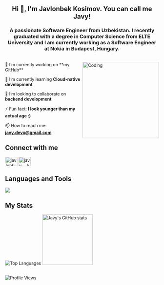 <h2 align="center">Hi 👋, I'm Javlonbek Kosimov. You can call me Javy!</h2>
<h3 align="center">A passionate Software Engineer from Uzbekistan. I recently graduated with a degree in Computer Science from ELTE University and I am currently working as a Software Engineer at Nokia in Budapest, Hungary.</h3>

<div>&nbsp;</div>
<div>
  <img align="right" alt="Coding" width="250" src="https://media.giphy.com/media/qgQUggAC3Pfv687qPC/giphy.gif"> 
🔭 I’m currently working on **my GitHub**

🌱 I’m currently learning **Cloud-native development**

👯 I’m looking to collaborate on **backend development**

⚡ Fun fact: **I look younger than my actual age :)**

📫 How to reach me: **javy.devx@gmail.com**

## Connect with me
<p align="left">
<a href="https://linkedin.com/in/javydev" target="blank"><img align="center" src="https://raw.githubusercontent.com/rahuldkjain/github-profile-readme-generator/master/src/images/icons/Social/linked-in-alt.svg" alt="javlonbek-kosimov" height="30" width="40" /></a>
<a href="https://instagram.com/javy_dev" target="blank"><img align="center" src="https://raw.githubusercontent.com/rahuldkjain/github-profile-readme-generator/master/src/images/icons/Social/instagram.svg" alt="javy___k" height="30" width="40" /></a>
</p>

## Languages and Tools
<p align="left">
    <a href="https://github.com/javydevx">
        <img src="https://skillicons.dev/icons?i=html,css,javascript,typescript,nodejs,express,mongodb,photoshop,react,nextjs,bootstrap,sass,jest,python,go,docker,kubernetes,selenium,figma,git,gulp,jenkins" />
    </a>
</p>

## My Stats
<div>
  <img src="https://github-readme-stats.vercel.app/api/top-langs/?username=javydevx&show_icons=true&layout=compact&theme=dark" alt="Top Languages">
  <img src="https://github-readme-stats.vercel.app/api?username=javydevx&show_icons=true&theme=dark&count_private=true" alt="Javy's GitHub stats" height="165px"/>
</div>

<br>

![Profile Views](https://komarev.com/ghpvc/?username=javydevx&abbreviated=true)
